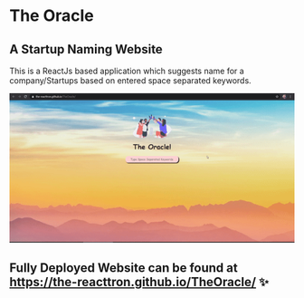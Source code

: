 #          The Oracle
## A Startup Naming Website

This is a ReactJs based application which suggests name for a company/Startups based on entered space separated keywords.

![](https://github.com/GTron-1729/Image-storage/blob/main/ezgif.com-gif-maker.gif)

## Fully Deployed Website can be found at https://the-reacttron.github.io/TheOracle/ ✨
